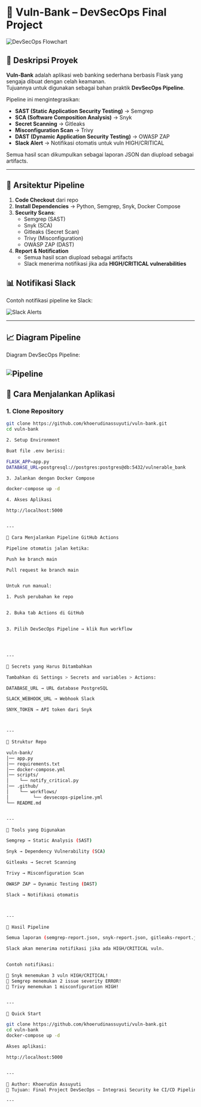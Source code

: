 # 📌 Vuln-Bank – DevSecOps Final Project  

![DevSecOps Flowchart](A_flowchart_in_the_image_illustrates_a_DevSecOps_p.png)  

## 🔹 Deskripsi Proyek  
**Vuln-Bank** adalah aplikasi web banking sederhana berbasis Flask yang sengaja dibuat dengan celah keamanan.  
Tujuannya untuk digunakan sebagai bahan praktik **DevSecOps Pipeline**.  

Pipeline ini mengintegrasikan:  
- **SAST (Static Application Security Testing)** → Semgrep  
- **SCA (Software Composition Analysis)** → Snyk  
- **Secret Scanning** → Gitleaks  
- **Misconfiguration Scan** → Trivy  
- **DAST (Dynamic Application Security Testing)** → OWASP ZAP  
- **Slack Alert** → Notifikasi otomatis untuk vuln HIGH/CRITICAL  

Semua hasil scan dikumpulkan sebagai laporan JSON dan diupload sebagai artifacts.  

---

## 🔹 Arsitektur Pipeline  

1. **Code Checkout** dari repo  
2. **Install Dependencies** → Python, Semgrep, Snyk, Docker Compose  
3. **Security Scans**:  
   - Semgrep (SAST)  
   - Snyk (SCA)  
   - Gitleaks (Secret Scan)  
   - Trivy (Misconfiguration)  
   - OWASP ZAP (DAST)  
4. **Report & Notification**  
   - Semua hasil scan diupload sebagai artifacts  
   - Slack menerima notifikasi jika ada **HIGH/CRITICAL vulnerabilities**  
## 📊 Notifikasi Slack
Contoh notifikasi pipeline ke Slack:

![Slack Alerts](images/slack-alerts.png)

---

## 📈 Diagram Pipeline
Diagram DevSecOps Pipeline:

![Pipeline](images/devsecops-pipeline.png)
---

## 🔹 Cara Menjalankan Aplikasi  

### 1. Clone Repository  
```bash
git clone https://github.com/khoerudinassuyuti/vuln-bank.git
cd vuln-bank

2. Setup Environment

Buat file .env berisi:

FLASK_APP=app.py
DATABASE_URL=postgresql://postgres:postgres@db:5432/vulnerable_bank

3. Jalankan dengan Docker Compose

docker-compose up -d

4. Akses Aplikasi

http://localhost:5000


---

🔹 Cara Menjalankan Pipeline GitHub Actions

Pipeline otomatis jalan ketika:

Push ke branch main

Pull request ke branch main


Untuk run manual:

1. Push perubahan ke repo


2. Buka tab Actions di GitHub


3. Pilih DevSecOps Pipeline → klik Run workflow




---

🔹 Secrets yang Harus Ditambahkan

Tambahkan di Settings > Secrets and variables > Actions:

DATABASE_URL → URL database PostgreSQL

SLACK_WEBHOOK_URL → Webhook Slack

SNYK_TOKEN → API token dari Snyk



---

🔹 Struktur Repo

vuln-bank/
│── app.py
│── requirements.txt
│── docker-compose.yml
│── scripts/
│    └── notify_critical.py
│── .github/
│    └── workflows/
│         └── devsecops-pipeline.yml
└── README.md


---

🔹 Tools yang Digunakan

Semgrep → Static Analysis (SAST)

Snyk → Dependency Vulnerability (SCA)

Gitleaks → Secret Scanning

Trivy → Misconfiguration Scan

OWASP ZAP → Dynamic Testing (DAST)

Slack → Notifikasi otomatis



---

🔹 Hasil Pipeline

Semua laporan (semgrep-report.json, snyk-report.json, gitleaks-report.json, trivy-misconfig-report.json, zap_scan/) diupload ke GitHub Actions.

Slack akan menerima notifikasi jika ada HIGH/CRITICAL vuln.


Contoh notifikasi:

🚨 Snyk menemukan 3 vuln HIGH/CRITICAL!
🚨 Semgrep menemukan 2 issue severity ERROR!
🚨 Trivy menemukan 1 misconfiguration HIGH!


---

🔹 Quick Start

git clone https://github.com/khoerudinassuyuti/vuln-bank.git
cd vuln-bank
docker-compose up -d

Akses aplikasi:

http://localhost:5000


---

📌 Author: Khoerudin Assuyuti
📌 Tujuan: Final Project DevSecOps – Integrasi Security ke CI/CD Pipeline

---
